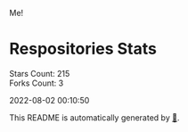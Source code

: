 Me!

# Respositories Stats
Stars Count: 215  
Forks Count: 3

2022-08-02 00:10:50  

This README is automatically generated by [🐰](https://github.com/rnitta/rnitta).
